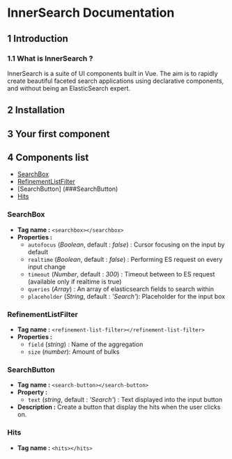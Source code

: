 # InnerSearch Documentation

## 1 Introduction
### 1.1 What is InnerSearch ?
InnerSearch is a suite of UI components built in Vue. The aim is to rapidly create beautiful faceted search applications using declarative components, and without being an ElasticSearch expert.



## 2 Installation

## 3 Your first component

## 4 Components list
- [SearchBox](###SearchBox)
- [RefinementListFilter](###RefinementListFilter)
- [SearchButton] (###SearchButton)
- [Hits](###Hits)

### SearchBox

- **Tag name :** `<searchbox></searchbox>`
- **Properties :**
  - `autofocus` (_Boolean_, default : _false_) :  Cursor focusing on the input by default
  - `realtime` (_Boolean_, default : _false_) : Performing ES request on every input change 
  - `timeout` (_Number_, default : _300_) : Timeout between to ES request (available only if realtime is true)
  - `queries` (_Array_) :  An array of elasticsearch fields to search within
  - `placeholder` (_String_, default : _'Search'_):  Placeholder for the input box

### RefinementListFilter
- **Tag name :** `<refinement-list-filter></refinement-list-filter>`
- **Properties :**
  - `field` (_string_) : Name of the aggregation
  - `size` (_number_): Amount of bulks 

### SearchButton
- **Tag name :** `<search-button></search-button>`
- **Property :**
  - `text` (_string_, default : _'Search'_) : Text displayed into the input button
- **Description :**
Create a button that display the hits when the user clicks on.

### Hits
- **Tag name :** `<hits></hits>`
